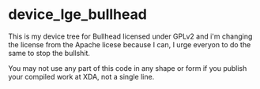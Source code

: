 # device_lge_bullhead

This is my device tree for Bullhead licensed under GPLv2 and i'm changing the license from the Apache licese because I can, I urge everyon
to do the same to stop the bullshit.

You may not use any part of this code in any shape or form if you publish your compiled work at XDA, not a single line.
